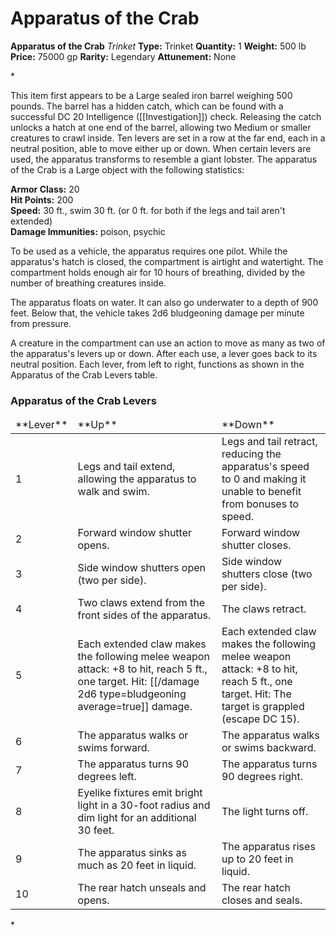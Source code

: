 # Apparatus of the Crab

**Apparatus of the Crab**
_Trinket_
**Type:** Trinket
**Quantity:** 1
**Weight:** 500 lb
**Price:** 75000 gp
**Rarity:** Legendary
**Attunement:** None

*<p>This item first appears to be a Large sealed iron barrel weighing 500 pounds. The barrel has a hidden catch, which can be found with a successful DC 20 Intelligence ([[Investigation]]) check. Releasing the catch unlocks a hatch at one end of the barrel, allowing two Medium or smaller creatures to crawl inside. Ten levers are set in a row at the far end, each in a neutral position, able to move either up or down. When certain levers are used, the apparatus transforms to resemble a giant lobster. The apparatus of the Crab is a Large object with the following statistics:

**Armor Class:** 20 <br />**Hit Points:** 200 <br />**Speed:** 30 ft., swim 30 ft. (or 0 ft. for both if the legs and tail aren't extended) <br />**Damage Immunities:** poison, psychic

To be used as a vehicle, the apparatus requires one pilot. While the apparatus's hatch is closed, the compartment is airtight and watertight. The compartment holds enough air for 10 hours of breathing, divided by the number of breathing creatures inside.

The apparatus floats on water. It can also go underwater to a depth of 900 feet. Below that, the vehicle takes 2d6 bludgeoning damage per minute from pressure.

A creature in the compartment can use an action to move as many as two of the apparatus's levers up or down. After each use, a lever goes back to its neutral position. Each lever, from left to right, functions as shown in the Apparatus of the Crab Levers table.</p>
<h3>Apparatus of the Crab Levers</h3>
<table class="compendium-left-aligned-table">
<thead>
<tr>
<td>**Lever**</td>
<td>**Up**</td>
<td>**Down**</td>
</tr>
</thead>
<tbody>
<tr>
<td>1</td>
<td>Legs and tail extend, allowing the apparatus to walk and swim.</td>
<td>Legs and tail retract, reducing the apparatus's speed to 0 and making it unable to benefit from bonuses to speed.</td>
</tr>
<tr>
<td>2</td>
<td>Forward window shutter opens.</td>
<td>Forward window shutter closes.</td>
</tr>
<tr>
<td>3</td>
<td>Side window shutters open (two per side).</td>
<td>Side window shutters close (two per side).</td>
</tr>
<tr>
<td>4</td>
<td>Two claws extend from the front sides of the apparatus.</td>
<td>The claws retract.</td>
</tr>
<tr>
<td>5</td>
<td>Each extended claw makes the following melee weapon attack: +8 to hit, reach 5 ft., one target. Hit:  [[/damage 2d6 type=bludgeoning average=true]] damage.</td>
<td>Each extended claw makes the following melee weapon attack: +8 to hit, reach 5 ft., one target. Hit: The target is grappled (escape DC 15).</td>
</tr>
<tr>
<td>6</td>
<td>The apparatus walks or swims forward.</td>
<td>The apparatus walks or swims backward.</td>
</tr>
<tr>
<td>7</td>
<td>The apparatus turns 90 degrees left.</td>
<td>The apparatus turns 90 degrees right.</td>
</tr>
<tr>
<td>8</td>
<td>Eyelike fixtures emit bright light in a 30-foot radius and dim light for an additional 30 feet.</td>
<td>The light turns off.</td>
</tr>
<tr>
<td>9</td>
<td>The apparatus sinks as much as 20 feet in liquid.</td>
<td>The apparatus rises up to 20 feet in liquid.</td>
</tr>
<tr>
<td>10</td>
<td>The rear hatch unseals and opens.</td>
<td>The rear hatch closes and seals.</td>
</tr>
</tbody>
</table>*